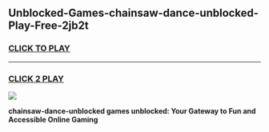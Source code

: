 
## Unblocked-Games-chainsaw-dance-unblocked-Play-Free-2jb2t
<h3>
<a href="https://premium76.site?title=chainsaw-dance-unblocked&ref=12A">CLICK TO PLAY</a></h3>
<hr>

<h3>
<a href="https://premium76.site?title=chainsaw-dance-unblocked&ref=12A">CLICK 2 PLAY</a>
  
</h3>

<a href="https://premium76.site?title=chainsaw-dance-unblocked&ref=12A"><img src="https://clearcache.store/games.png"></a>


**chainsaw-dance-unblocked games unblocked: Your Gateway to Fun and Accessible Online Gaming**
